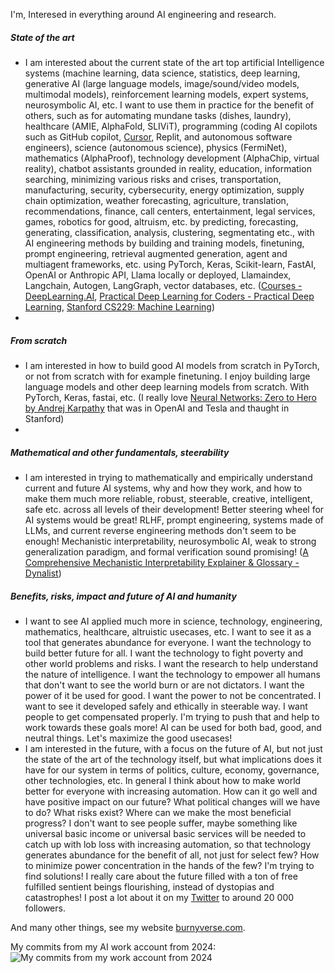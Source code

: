 I'm, Interesed in everything around AI engineering and research.

##### State of the art
- I am interested about the current state of the art top artificial Intelligence systems (machine learning, data science, statistics, deep learning, generative AI (large language models, image/sound/video models, multimodal models), reinforcement learning models, expert systems, neurosymbolic AI, etc. I want to use them in practice for the benefit of others, such as for automating mundane tasks (dishes, laundry), healthcare (AMIE, AlphaFold, SLIViT), programming (coding AI copilots such as GitHub copilot, [Cursor](https://www.cursor.com/), Replit, and autonomous software engineers), science (autonomous science), physics (FermiNet), mathematics (AlphaProof), technology development (AlphaChip, virtual reality), chatbot assistants grounded in reality, education, information searching, minimizing various risks and crises, transportation, manufacturing, security, cybersecurity, energy optimization, supply chain optimization, weather forecasting, agriculture, translation, recommendations, finance, call centers, entertainment, legal services, games, robotics for good, altruism, etc. by predicting, forecasting, generating, classification, analysis, clustering, segmentating etc., with AI engineering methods by building and training models, finetuning, prompt engineering, retrieval augmented generation, agent and multiagent frameworks, etc. using PyTorch, Keras, Scikit-learn, FastAI, OpenAI or Anthropic API, Llama locally or deployed, Llamaindex, Langchain, Autogen, LangGraph, vector databases, etc. ([Courses - DeepLearning.AI](https://www.deeplearning.ai/courses/), [Practical Deep Learning for Coders - Practical Deep Learning](https://course.fast.ai/), [Stanford CS229: Machine Learning](https://www.youtube.com/playlist?list=PLoROMvodv4rNyWOpJg_Yh4NSqI4Z4vOYy))
- 
##### From scratch
- I am interested in how to build good AI models from scratch in PyTorch, or not from scratch with for example finetuning. I enjoy building large language models and other deep learning models from scratch. With PyTorch, Keras, fastai, etc. (I really love [Neural Networks: Zero to Hero by Andrej Karpathy](https://www.youtube.com/playlist?list=PLAqhIrjkxbuWI23v9cThsA9GvCAUhRvKZ) that was in OpenAI and Tesla and thaught in Stanford)
- 
##### Mathematical and other fundamentals, steerability
- I am interested in trying to mathematically and empirically understand current and future AI systems, why and how they work, and how to make them much more reliable, robust, steerable, creative, intelligent, safe etc. across all levels of their development! Better steering wheel for AI systems would be great! RLHF, prompt engineering, systems made of LLMs, and current reverse engineering methods don't seem to be enough! Mechanistic interpretability, neurosymbolic AI, weak to strong generalization paradigm, and formal verification sound promising! ([A Comprehensive Mechanistic Interpretability Explainer & Glossary - Dynalist](https://dynalist.io/d/n2ZWtnoYHrU1s4vnFSAQ519J))
  
##### Benefits, risks, impact and future of AI and humanity
- I want to see AI applied much more in science, technology, engineering, mathematics, healthcare, altruistic usecases, etc. I want to see it as a tool that generates abundance for everyone. I want the technology to build better future for all. I want the technology to fight poverty and other world problems and risks. I want the research to help understand the nature of intelligence. I want the technology to empower all humans that don't want to see the world burn or are not dictators. I want the power of it be used for good. I want the power to not be concentrated. I want to see it developed safely and ethically in steerable way. I want people to get compensated properly. I'm trying to push that and help to work towards these goals more! AI can be used for both bad, good, and neutral things. Let's maximize the good usecases!
- I am interested in the future, with a focus on the future of AI, but not just the state of the art of the technology itself, but what implications does it have for our system in terms of politics, culture, economy, governance, other technologies, etc. In general I think about how to make world better for everyone with increasing automation. How can it go well and have positive impact on our future? What political changes will we have to do? What risks exist? Where can we make the most beneficial progress? I don't want to see people suffer, maybe something like universal basic income or universal basic services will be needed to catch up with lob loss with increasing automation, so that technology generates abundance for the benefit of all, not just for select few? How to minimize power concentration in the hands of the few? I'm trying to find solutions! I really care about the future filled with a ton of free fulfilled sentient beings flourishing, instead of dystopias and catastrophes! I post a lot about it on my [Twitter](https://x.com/burny_tech) to around 20 000 followers. 

And many other things, see my website [burnyverse.com](https://burnyverse.com/).

My commits from my AI work account from 2024:
![My commits from my work account from 2024](https://i.imgur.com/GlBDhOi.png)


<!--
**BurnyCoder/BurnyCoder** is a ✨ _special_ ✨ repository because its `README.md` (this file) appears on your GitHub profile.

Here are some ideas to get you started:

- 🔭 I’m currently working on ...
- 🌱 I’m currently learning ...
- 👯 I’m looking to collaborate on ...
- 🤔 I’m looking for help with ...
- 💬 Ask me about ...
- 📫 How to reach me: ...
- 😄 Pronouns: ...
- ⚡ Fun fact: ...
-->

